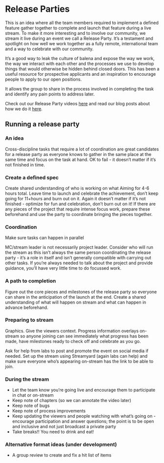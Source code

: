 # Release Parties

This is an idea where all the team members required to implement a defined feature gather together to complete and launch that feature during a live stream. To make it more interesting and to involve our community, we stream it live during an event we call a Release Party. It’s a testament and spotlight on how well we work together as a fully remote, international team and a way to celebrate with our community.

It’s a good way to leak the culture of balena and expose the way we work, the way we interact with each other and the processes we use to develop things that would otherwise be hidden behind closed doors. This has been a useful resource for prospective applicants and an inspiration to encourage people to apply to our open positions.

It allows the group to share in the process involved in completing the task and identify any pain points to address later.

Check out our Release Party videos [here](https://www.youtube.com/playlist?list=PLT5WZl9m5WoMn9JZSvtJojWSMJV7OpmQZ) and read our blog posts about how we do it [here](https://www.balena.io/blog/tag/release-party/). 

## Running a release party

### An idea
Cross-discipline tasks that require a lot of coordination are great candidates for a release party as everyone knows to gather in the same place at the same time and focus on the task at hand.
OK to fail - it doesn’t matter if it’s not finished in time.

### Create a defined spec
Create shared understanding of who is working on what
Aiming for 4-6 hours total. Leave time to launch and celebrate the achievement, don’t keep going for 11+hours and burn out on it.
Again it doesn’t matter if it’s not finished - optimize for fun and celebration, don’t burn out on it!
If there are any pieces of the project that require intense focus work, prepare these beforehand and use the party to coordinate bringing the pieces together.

### Coordination
Make sure tasks can happen in parallel

MC/stream leader is not necessarily project leader. Consider who will run the stream as this isn’t always the same person coordinating the release party - it’s a role in itself and isn’t generally compatible with carrying out other tasks. If you’re always needed to talk about the project and provide guidance, you’ll have very little time to do focussed work.

### A path to completion
Figure out the core pieces and milestones of the release party so everyone can share in the anticipation of the launch at the end.
Create a shared understanding of what will happen on stream and what can happen in advance beforehand.

### Preparing to stream
Graphics. Give the viewers context. Progress information overlays on-stream so anyone joining can see immediately what progress has been made, have milestones ready to check off and celebrate as you go.

Ask for help from labs to post and promote the event on social media if needed.
Set up the stream using Streamyard (again labs can help) and make sure everyone who’s appearing on-stream has the link to be able to join.

### During the stream
* Let the team know you’re going live and encourage them to participate in chat or on-stream
* Keep note of chapters (so we can annotate the video later)
* Keep note of bugs
* Keep note of process improvements
* Keep updating the viewers and people watching with what’s going on - encourage participation and answer questions; the point is to be open and inclusive and not just broadcast a private party
* Take breaks!! You need to drink and eat!

### Alternative format ideas (under development)
* A group review to create and fix a hit list of items
